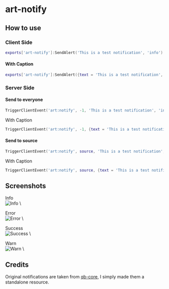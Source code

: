 # art-notify

##  How to use

### Client Side
```lua
exports['art-notify']:SendAlert('This is a test notification', 'info')
```
#### With Caption
```lua
exports['art-notify']:SendAlert({text = 'This is a test notification', caption = 'With a caption'}, 'info')
```

### Server Side
#### Send to everyone
```lua
TriggerClientEvent('art:notify', -1, 'This is a test notification', 'info')
```
With Caption
```lua
TriggerClientEvent('art:notify', -1, {text = 'This is a test notification', caption = 'With a caption'}, 'info')
```
#### Send to source
```lua
TriggerClientEvent('art:notify', source, 'This is a test notification', 'info')
```
With Caption
```lua
TriggerClientEvent('art:notify', source, {text = 'This is a test notification', caption = 'With a caption'}, 'info')
```

## Screenshots
Info \
![Info](https://cdn.discordapp.com/attachments/1100041190021271672/1101856667882238063/image.png) \

Error \
![Error](https://cdn.discordapp.com/attachments/1100041190021271672/1101849359798259762/image.png) \

Success \
![Success](https://cdn.discordapp.com/attachments/1100041190021271672/1101856347420627044/image.png)  \

Warn \
![Warn](https://cdn.discordapp.com/attachments/1100041190021271672/1101856827832016957/image.png)  \


## Credits
Original notifications are taken from [qb-core](https://github.com/qbcore-framework/qb-core), I simply made them a standalone resource.
